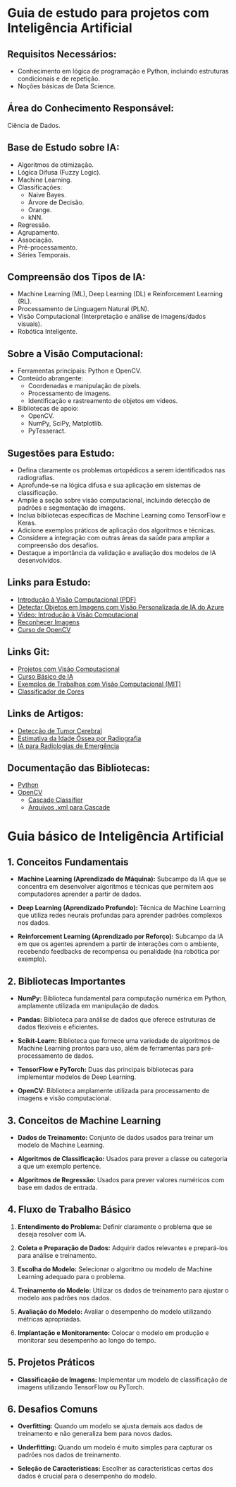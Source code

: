 # Guia de estudo para projetos com Inteligência Artificial

## Requisitos Necessários:
- Conhecimento em lógica de programação e Python, incluindo estruturas condicionais e de repetição.
- Noções básicas de Data Science.

## Área do Conhecimento Responsável:
Ciência de Dados.

## Base de Estudo sobre IA:
- Algoritmos de otimização.
- Lógica Difusa (Fuzzy Logic).
- Machine Learning.
- Classificações:
  - Naive Bayes.
  - Árvore de Decisão.
  - Orange.
  - kNN.
- Regressão.
- Agrupamento.
- Associação.
- Pré-processamento.
- Séries Temporais.

## Compreensão dos Tipos de IA:
- Machine Learning (ML), Deep Learning (DL) e Reinforcement Learning (RL).
- Processamento de Linguagem Natural (PLN).
- Visão Computacional (Interpretação e análise de imagens/dados visuais).
- Robótica Inteligente.

## Sobre a Visão Computacional:
- Ferramentas principais: Python e OpenCV.
- Conteúdo abrangente:
  - Coordenadas e manipulação de pixels.
  - Processamento de imagens.
  - Identificação e rastreamento de objetos em vídeos.
- Bibliotecas de apoio:
  - OpenCV.
  - NumPy, SciPy, Matplotlib.
  - PyTesseract.

## Sugestões para Estudo:
- Defina claramente os problemas ortopédicos a serem identificados nas radiografias.
- Aprofunde-se na lógica difusa e sua aplicação em sistemas de classificação.
- Amplie a seção sobre visão computacional, incluindo detecção de padrões e segmentação de imagens.
- Inclua bibliotecas específicas de Machine Learning como TensorFlow e Keras.
- Adicione exemplos práticos de aplicação dos algoritmos e técnicas.
- Considere a integração com outras áreas da saúde para ampliar a compreensão dos desafios.
- Destaque a importância da validação e avaliação dos modelos de IA desenvolvidos.

## Links para Estudo:
- [Introdução à Visão Computacional (PDF)](https://nca.ufma.br/~geraldo/vc/1.introducao.pdf)
- [Detectar Objetos em Imagens com Visão Personalizada de IA do Azure](https://learn.microsoft.com/pt-br/training/modules/detect-objects-images-custom-vision/)
- [Vídeo: Introdução à Visão Computacional](https://www.youtube.com/watch?v=_LHebVofdwo)
- [Reconhecer Imagens](https://www.youtube.com/watch?v=4RO-3QllHZk)
- [Curso de OpenCV](https://www.youtube.com/watch?v=JiC9iBNRWdQ&list=PLsyobOqUhkthjvmA_s7tTjb7V2EiwYYGC)

## Links Git:
- [Projetos com Visão Computacional](https://github.com/topics/visao-computacional)
- [Curso Básico de IA](https://github.com/VitoriaCarvalho/VisaoComputacional)
- [Exemplos de Trabalhos com Visão Computacional (MIT)](https://github.com/VitoriaCarvalho/VisaoComputacional)
- [Classificador de Cores](https://github.com/MariaEduardaDeAzevedo/classificador-de-cores)

## Links de Artigos:
- [Detecção de Tumor Cerebral](https://repositorio.ufu.br/bitstream/123456789/37641/1/DeteccaoTumorCerebral.pdf)
- [Estimativa da Idade Óssea por Radiografia](https://www.scielo.br/j/rb/a/pDQRNvzWMWng4R7jJqPm5XK/?lang=pt)
- [IA para Radiologias de Emergência](https://www.mdpi.com/2075-4418/12/12/3223)

## Documentação das Bibliotecas:
- [Python](https://docs.python.org/3/)
- [OpenCV](https://docs.opencv.org/4.x/index.html)
  - [Cascade Classifier](https://docs.opencv.org/3.4/db/d28/tutorial_cascade_classifier.html)
  - [Arquivos .xml para Cascade](https://github.com/opencv/opencv/tree/master/data/haarcascades)


# Guia básico de Inteligência Artificial

## 1. Conceitos Fundamentais
  
- **Machine Learning (Aprendizado de Máquina):** Subcampo da IA que se concentra em desenvolver algoritmos e técnicas que permitem aos computadores aprender a partir de dados.

- **Deep Learning (Aprendizado Profundo):** Técnica de Machine Learning que utiliza redes neurais profundas para aprender padrões complexos nos dados.

- **Reinforcement Learning (Aprendizado por Reforço):** Subcampo da IA em que os agentes aprendem a partir de interações com o ambiente, recebendo feedbacks de recompensa ou penalidade (na robótica por exemplo).

## 2. Bibliotecas Importantes

- **NumPy:** Biblioteca fundamental para computação numérica em Python, amplamente utilizada em manipulação de dados.

- **Pandas:** Biblioteca para análise de dados que oferece estruturas de dados flexíveis e eficientes.

- **Scikit-Learn:** Biblioteca que fornece uma variedade de algoritmos de Machine Learning prontos para uso, além de ferramentas para pré-processamento de dados.

- **TensorFlow e PyTorch:** Duas das principais bibliotecas para implementar modelos de Deep Learning.

- **OpenCV:** Biblioteca amplamente utilizada para processamento de imagens e visão computacional.

## 3. Conceitos de Machine Learning

- **Dados de Treinamento:** Conjunto de dados usados para treinar um modelo de Machine Learning.

- **Algoritmos de Classificação:** Usados para prever a classe ou categoria a que um exemplo pertence.

- **Algoritmos de Regressão:** Usados para prever valores numéricos com base em dados de entrada.

## 4. Fluxo de Trabalho Básico

1. **Entendimento do Problema:** Definir claramente o problema que se deseja resolver com IA.

2. **Coleta e Preparação de Dados:** Adquirir dados relevantes e prepará-los para análise e treinamento.

3. **Escolha do Modelo:** Selecionar o algoritmo ou modelo de Machine Learning adequado para o problema.

4. **Treinamento do Modelo:** Utilizar os dados de treinamento para ajustar o modelo aos padrões nos dados.

5. **Avaliação do Modelo:** Avaliar o desempenho do modelo utilizando métricas apropriadas.

6. **Implantação e Monitoramento:** Colocar o modelo em produção e monitorar seu desempenho ao longo do tempo.

## 5. Projetos Práticos

- **Classificação de Imagens:** Implementar um modelo de classificação de imagens utilizando TensorFlow ou PyTorch.

## 6. Desafios Comuns

- **Overfitting:** Quando um modelo se ajusta demais aos dados de treinamento e não generaliza bem para novos dados.

- **Underfitting:** Quando um modelo é muito simples para capturar os padrões nos dados de treinamento.

- **Seleção de Características:** Escolher as características certas dos dados é crucial para o desempenho do modelo.
